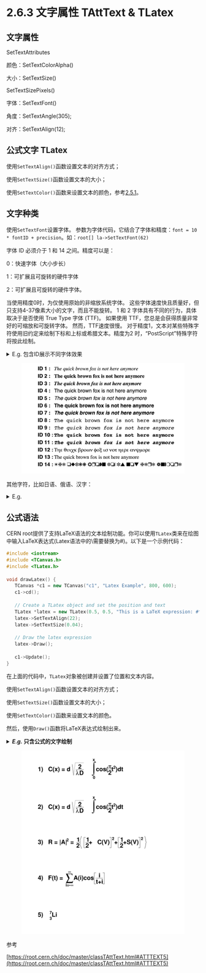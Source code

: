 # 2.6.3 文字属性 TAttText & TLatex

## 文字属性

SetTextAttributes

颜色：SetTextColorAlpha()

大小：SetTextSize()

&#x20;           SetTextSizePixels()

字体：SetTextFont()

角度：SetTextAngle(305);

对齐：SetTextAlign(12);



## 公式文字 TLatex

使用`SetTextAlign()`函数设置文本的对齐方式；

使用`SetTextSize()`函数设置文本的大小；

使用`SetTextColor()`函数来设置文本的颜色，参考[2.5.1](2.6.1-yan-se-shu-xing-tattcolor.md#ji-ben-yan-se)。







## 文字种类

使用`SetTextFont`设置字体。 参数为字体代码，它结合了字体和精度：`font = 10 * fontID + precision`。如：`root[] la->SetTextFont(62)`

字体 ID 必须介于 1 和 14 之间。精度可以是：

0：快速字体（大小步长）

1：可扩展且可旋转的硬件字体

2：可扩展且可旋转的硬件字体。

当使用精度0时，为仅使用原始的非缩放系统字体。 这些字体速度快且质量好，但只支持4-37像素大小的文字，而且不能旋转。 1 和 2 字体具有不同的行为，具体取决于是否使用 True Type 字体 (TTF)。 如果使用 TTF，您总是会获得质量非常好的可缩放和可旋转字体。 然而，TTF速度很慢。 对于精度1，文本对某些特殊字符使用旧约定来绘制下标和上标或希腊文本。精度为2 时，“PostScript”特殊字符将按此绘制。

<details>

<summary>E.g. 包含ID展示不同字体效果</summary>

```c
{
    TCanvas *textc = new TCanvas("textc","Example of text",1);
    char cid[8]; // 使用固定大小的数组来代替动态分配内存
    TLatex *lid;
    TLatex *l;
    for (int i=1; i<15; i++) {
        snprintf(cid, 8, "ID %d :", i); // 使用snprintf代替sprintf
        lid = new TLatex(0.1, 1-(double)i/15, cid);
        lid->SetTextFont(62);
        lid->Draw();

        l = new TLatex(.2, 1-(double)i/15, "The quick brown fox is not here anymore");
        l->SetTextFont(i*10+2);
        l->Draw();
    }
}
```

</details>

<figure><img src="../.gitbook/assets/font.jpg" alt="" width="563"><figcaption></figcaption></figure>

其他字符，比如日语、俄语、汉字：

<details>

<summary>E.g.</summary>

```c
{
   TCanvas *c1 = new TCanvas("c1");

   TMathText l;
   l.SetTextAlign(23);
   l.SetTextSize(0.06);
   l.DrawMathText(0.50, 1.000, "\\prod_{j\\ge0} \\left(\\sum_{k\\ge0} a_{jk}z^k\\right) = \\sum_{n\\ge0} z^n \\left(\\sum_{k_0,k_1,\\ldots\\ge0\\atop k_0+k_1+\\cdots=n} a_{0k_0}a_{1k_1} \\cdots \\right)");
   l.DrawMathText(0.50, 0.800, "W_{\\delta_1\\rho_1\\sigma_2}^{3\\beta} = U_{\\delta_1\\rho_1\\sigma_2}^{3\\beta} + {1\\over 8\\pi^2} \\int_{\\alpha_1}^{\\alpha_2} d\\alpha_2^\\prime \\left[ {U_{\\delta_1\\rho_1}^{2\\beta} - \\alpha_2^\\prime U_{\\rho_1\\sigma_2}^{1\\beta} \\over U_{\\rho_1\\sigma_2}^{0\\beta}} \\right]");
   l.DrawMathText(0.50, 0.600, "d\\Gamma = {1\\over 2m_A} \\left( \\prod_f {d^3p_f\\over (2\\pi)^3} {1\\over 2E_f} \\right) \\left| \\mathscr{M} \\left(m_A - \\left\\{p_f\\right\\} \\right) \\right|^2 (2\\pi)^4 \\delta^{(4)} \\left(p_A - \\sum p_f \\right)");
   l.DrawMathText(0.50, 0.425, "4\\mathrm{Re}\\left\\{{2\\over 1-\\Delta\\alpha} \\chi(s) \\left[ \\^{g}_\\nu^e \\^{g}_\\nu^f (1 + \\cos^2\\theta) + \\^{g}_a^e \\^{g}_a^f \\cos\\theta \\right] \\right\\}");
   l.DrawMathText(0.50, 0.330, "p(n) = {1\\over\\pi\\sqrt{2}} \\sum_{k = 1}^\\infty \\sqrt{k} A_k(n) {d\\over dn} {\\sinh \\left\\{ {\\pi\\over k} \\sqrt{2\\over 3} \\sqrt{n - {1\\over 24}} \\right\\} \\over \\sqrt{n - {1\\over 24}}}");
   l.DrawMathText(0.13, 0.150, "{(\\ell+1)C_{\\ell}^{TE} \\over 2\\pi}");
   l.DrawMathText(0.27, 0.110, "\\mathbb{N} \\subset \\mathbb{R}");
   l.DrawMathText(0.63, 0.100, "\\RHIC スピン物理 数学 Нью-Йорк");

   return c1;
}
```

</details>



## 公式语法

CERN root提供了支持LaTeX语法的文本绘制功能。你可以使用`TLatex`类来在绘图中输入LaTeX表达式(Latex语法中的\需要替换为#)。以下是一个示例代码：

```cpp
#include <iostream>
#include <TCanvas.h>
#include <TLatex.h>

void drawLatex() {
   TCanvas *c1 = new TCanvas("c1", "Latex Example", 800, 600);
   c1->cd();
   
   // Create a TLatex object and set the position and text
   TLatex *latex = new TLatex(0.5, 0.5, "This is a LaTeX expression: #frac{1}{2} #int_{0}^{#infty} e^{-x} dx");
   latex->SetTextAlign(22);
   latex->SetTextSize(0.04);
   
   // Draw the latex expression
   latex->Draw();
   
   c1->Update();
}
```

在上面的代码中，`TLatex`对象被创建并设置了位置和文本内容。

使用`SetTextAlign()`函数设置文本的对齐方式；

使用`SetTextSize()`函数设置文本的大小；

使用`SetTextColor()`函数来设置文本的颜色。

然后，使用`Draw()`函数将LaTeX表达式绘制出来。

<details>

<summary><em><strong>E.g.</strong></em><strong> 只含公式的文字绘制</strong></summary>

```c
void latex() {
   TCanvas *c1 = new TCanvas("c1","test",600,700);
   // write formulas
   TLatex l;
   l.SetTextAlign(12);
   l.SetTextSize(0.04);
   l.DrawLatex(0.1,0.9,"1)   C(x) = d #sqrt{#frac{2}{#lambdaD}}#int^{x}_{0}cos(#frac{#pi}{2}t^{2})dt");
   l.DrawLatex(0.1,0.7,"2)   C(x) = d #sqrt{#frac{2}{#lambdaD}}#int^{x}cos(#frac{#pi}{2}t^{2})dt");
   l.DrawLatex(0.1,0.5,"3)   R = |A|^{2} = #frac{1}{2}#left(#[]{#frac{1}{2}+C(V)}^{2}+#[]{#frac{1}{2}+S(V)}^{2}#right)");
   l.DrawLatex(0.1,0.3,"4)   F(t) = #sum_{i=-#infty}^{#infty}A(i)cos#[]{#frac{i}{t+i}}");
   l.DrawLatex(0.1,0.1,"5)   {}_{3}^{7}Li");
}
```

</details>

<figure><img src="../.gitbook/assets/pict1_latex.C.png" alt="" width="563"><figcaption></figcaption></figure>







参考





[https://root.cern.ch/doc/master/classTAttText.html#ATTTEXT5](https://root.cern.ch/doc/master/classTAttText.html#ATTTEXT5)
